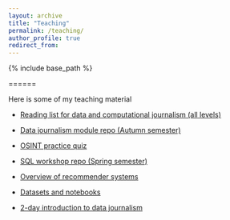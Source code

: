 ```yaml
---
layout: archive
title: "Teaching"
permalink: /teaching/
author_profile: true
redirect_from:
---
```


{% include base_path %}

======

Here is some of my teaching material

- [Reading list for data and computational journalism (all levels)](https://dj-reading.readthedocs.io/en/latest/)

- [Data journalism module repo (Autumn semester)](https://github.com/aodhanlutetiae/data_journalism_jomec)

- [OSINT practice quiz](https://osintquiz.herokuapp.com/)

- [SQL workshop repo (Spring semester)](https://github.com/aodhanlutetiae/dj_SQL)

- [Overview of recommender systems](https://aodhanlutetiae.github.io/dj_recsys/)

- [Datasets and notebooks](https://aodhanlutetiae.github.io/j_book/intro.html)

- [2-day introduction to data journalism](https://aodhanlutetiae.github.io/dj/)
